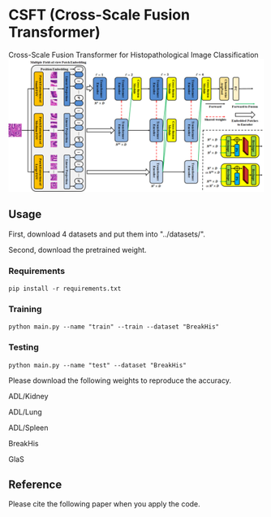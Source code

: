 # CSFT (Cross-Scale Fusion Transformer)

Cross-Scale Fusion Transformer for Histopathological Image Classification  
![image](CSFT_flowchart.png)

## Usage
First, download 4 datasets and put them into "../datasets/".

Second, download the pretrained weight. 

### Requirements
```
pip install -r requirements.txt
```
### Training
```
python main.py --name "train" --train --dataset "BreakHis"
```
### Testing
```
python main.py --name "test" --dataset "BreakHis"
```
Please download the following weights to reproduce the accuracy.

ADL/Kidney

ADL/Lung

ADL/Spleen

BreakHis

GlaS

## Reference 
Please cite the following paper when you apply the code. 
